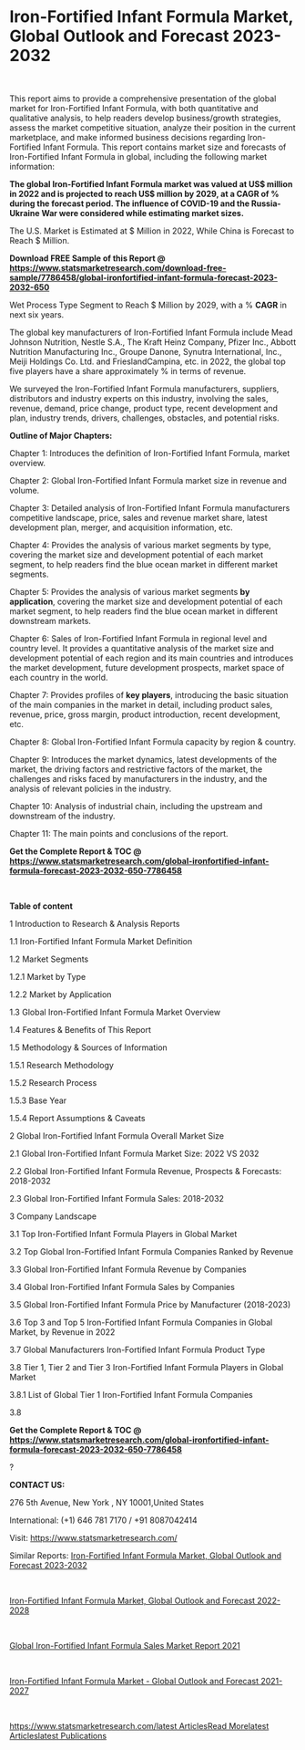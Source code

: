<h1>Iron-Fortified Infant Formula Market, Global Outlook and Forecast 2023-2032</h1><br/><p>This report aims to provide a comprehensive presentation of the global market for Iron-Fortified Infant Formula, with both quantitative and qualitative analysis, to help readers develop business/growth strategies, assess the market competitive situation, analyze their position in the current marketplace, and make informed business decisions regarding Iron-Fortified Infant Formula. This report contains market size and forecasts of Iron-Fortified Infant Formula in global, including the following market information:</p>
 
 
 
 <p><strong>The global Iron-Fortified Infant Formula market was valued at US$ million in 2022 and is projected to reach US$ million by 2029, at a <strong>CAGR</strong> of % during the forecast period. The influence of COVID-19 and the Russia-Ukraine War were considered while estimating market sizes.</strong></p>
 
 
 
 <p>The U.S. Market is Estimated at $ Million in 2022, While China is Forecast to Reach $ Million.</p>
 
 
 
 <p><strong>Download FREE Sample of this Report @ <a href="https://www.statsmarketresearch.com/download-free-sample/7786458/global-ironfortified-infant-formula-forecast-2023-2032-650">https://www.statsmarketresearch.com/download-free-sample/7786458/global-ironfortified-infant-formula-forecast-2023-2032-650</a></strong></p>
 
 
 
 <p>Wet Process Type Segment to Reach $ Million by 2029, with a % <strong>CAGR</strong> in next six years.</p>
 
 
 
 <p>The global key manufacturers of Iron-Fortified Infant Formula include Mead Johnson Nutrition, Nestle S.A., The Kraft Heinz Company, Pfizer Inc., Abbott Nutrition Manufacturing Inc., Groupe Danone, Synutra International, Inc., Meiji Holdings Co. Ltd. and FrieslandCampina, etc. in 2022, the global top five players have a share approximately % in terms of revenue.</p>
 
 
 
 <p>We surveyed the Iron-Fortified Infant Formula manufacturers, suppliers, distributors and industry experts on this industry, involving the sales, revenue, demand, price change, product type, recent development and plan, industry trends, drivers, challenges, obstacles, and potential risks.</p>
 
 
 
 <p><strong>Outline of Major Chapters:</strong></p>
 
 
 
 <p>Chapter 1: Introduces the definition of Iron-Fortified Infant Formula, market overview.</p>
 
 
 
 <p>Chapter 2: Global Iron-Fortified Infant Formula market size in revenue and volume.</p>
 
 
 
 <p>Chapter 3: Detailed analysis of Iron-Fortified Infant Formula manufacturers competitive landscape, price, sales and revenue market share, latest development plan, merger, and acquisition information, etc.</p>
 
 
 
 <p>Chapter 4: Provides the analysis of various market segments by type, covering the market size and development potential of each market segment, to help readers find the blue ocean market in different market segments.</p>
 
 
 
 <p>Chapter 5: Provides the analysis of various market segments <strong>by application</strong>, covering the market size and development potential of each market segment, to help readers find the blue ocean market in different downstream markets.</p>
 
 
 
 <p>Chapter 6: Sales of Iron-Fortified Infant Formula in regional level and country level. It provides a quantitative analysis of the market size and development potential of each region and its main countries and introduces the market development, future development prospects, market space of each country in the world.</p>
 
 
 
 <p>Chapter 7: Provides profiles of <strong>key players</strong>, introducing the basic situation of the main companies in the market in detail, including product sales, revenue, price, gross margin, product introduction, recent development, etc.</p>
 
 
 
 <p>Chapter 8: Global Iron-Fortified Infant Formula capacity by region & country.</p>
 
 
 
 <p>Chapter 9: Introduces the market dynamics, latest developments of the market, the driving factors and restrictive factors of the market, the challenges and risks faced by manufacturers in the industry, and the analysis of relevant policies in the industry.</p>
 
 
 
 <p>Chapter 10: Analysis of industrial chain, including the upstream and downstream of the industry.</p>
 
 
 
 <p>Chapter 11: The main points and conclusions of the report.</p>
 
 
 
 <div><b>Get the Complete Report & TOC @ <a href="https://www.statsmarketresearch.com/global-ironfortified-infant-formula-forecast-2023-2032-650-7786458">https://www.statsmarketresearch.com/global-ironfortified-infant-formula-forecast-2023-2032-650-7786458</a></b></div>
 
 
 
 <p><br />
 
 <b>Table of content</b></p>
 
 
 
 <p>1 Introduction to Research & Analysis Reports<br />
 
 1.1 Iron-Fortified Infant Formula Market Definition<br />
 
 1.2 Market Segments<br />
 
 1.2.1 Market by Type<br />
 
 1.2.2 Market by Application<br />
 
 1.3 Global Iron-Fortified Infant Formula Market Overview<br />
 
 1.4 Features & Benefits of This Report<br />
 
 1.5 Methodology & Sources of Information<br />
 
 1.5.1 Research Methodology<br />
 
 1.5.2 Research Process<br />
 
 1.5.3 Base Year<br />
 
 1.5.4 Report Assumptions & Caveats<br />
 
 2 Global Iron-Fortified Infant Formula Overall Market Size<br />
 
 2.1 Global Iron-Fortified Infant Formula Market Size: 2022 VS 2032<br />
 
 2.2 Global Iron-Fortified Infant Formula Revenue, Prospects & Forecasts: 2018-2032<br />
 
 2.3 Global Iron-Fortified Infant Formula Sales: 2018-2032<br />
 
 3 Company Landscape<br />
 
 3.1 Top Iron-Fortified Infant Formula Players in Global Market<br />
 
 3.2 Top Global Iron-Fortified Infant Formula Companies Ranked by Revenue<br />
 
 3.3 Global Iron-Fortified Infant Formula Revenue by Companies<br />
 
 3.4 Global Iron-Fortified Infant Formula Sales by Companies<br />
 
 3.5 Global Iron-Fortified Infant Formula Price by Manufacturer (2018-2023)<br />
 
 3.6 Top 3 and Top 5 Iron-Fortified Infant Formula Companies in Global Market, by Revenue in 2022<br />
 
 3.7 Global Manufacturers Iron-Fortified Infant Formula Product Type<br />
 
 3.8 Tier 1, Tier 2 and Tier 3 Iron-Fortified Infant Formula Players in Global Market<br />
 
 3.8.1 List of Global Tier 1 Iron-Fortified Infant Formula Companies<br />
 
 3.8</p>
 
 
 
 <div><b>Get the Complete Report & TOC @ <a href="https://www.statsmarketresearch.com/global-ironfortified-infant-formula-forecast-2023-2032-650-7786458">https://www.statsmarketresearch.com/global-ironfortified-infant-formula-forecast-2023-2032-650-7786458</a></b></div>
 
 
 
 <p>? </p>
 
 
 
 <p><b>CONTACT US:</b><br />
 
 276 5th Avenue, New York , NY 10001,United States<br />
 
 International: (+1) 646 781 7170 / +91 8087042414<br />
 
 Visit: <a href="https://www.statsmarketresearch.com/">https://www.statsmarketresearch.com/</a><br />
 
 Similar Reports: <a href="https://www.statsmarketresearch.com/global-ironfortified-infant-formula-forecast-2023-2032-650-7786458">Iron-Fortified Infant Formula Market, Global Outlook and Forecast 2023-2032</a><br />
 
 <br />
 
 <a href="https://www.statsmarketresearch.com/global-ironfortified-infant-formula-forecast-2023-2032-650-7786458">Iron-Fortified Infant Formula Market, Global Outlook and Forecast 2022-2028</a><br />
 
 <br />
 
 <a href="https://www.statsmarketresearch.com/global-ironfortified-infant-formula-forecast-2023-2032-650-7786458">Global Iron-Fortified Infant Formula Sales Market Report 2021</a><br />
 
 <br />
 
 <a href="https://www.statsmarketresearch.com/global-ironfortified-infant-formula-forecast-2023-2032-650-7786458">Iron-Fortified Infant Formula Market - Global Outlook and Forecast 2021-2027</a><br />
 
 <br />
 
 <a href="https://gyeongbokgung.com">https://www.statsmarketresearch.com/</a><a href="https://hallyeomaritime.com">latest Articles</a><a href="https://jingwansa.com">Read More</a><a href="https://nguoiviet.jp/">latest Articles</a><a href="https://www.intelmarketresearch.com/">latest Publications</a></p>